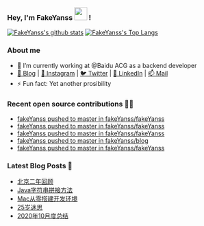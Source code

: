 ### Hey, I'm FakeYanss <img src="https://media.giphy.com/media/hvRJCLFzcasrR4ia7z/giphy.gif" width="30px"> !

[![FakeYanss's github stats](https://github-readme-stats.vercel.app/api?username=fakeyanss&count_private=true&line_height=24&show_icons=true)](https://github.com/fakeyanss)
[![FakeYanss's Top Langs](https://github-readme-stats.vercel.app/api/top-langs/?username=fakeyanss&layout=compact&hide=html&langs_count=9)](https://github.com/fakeyanss)

### About me

<!-- —————— ฅ՞•ﻌ•՞ฅ♥︎ —————— -->
- 🔭 I’m currently working at @Baidu ACG as a backend developer
- [🦓 Blog](https://foreti.me)  |  [📸 Instagram](https://www.instagram.com/fakeyanss/)  |  [🐦 Twitter](https://twitter.com/fakeYanss)  |  [💼 LinkedIn](https://www.linkedin.com/in/foretime)  |  [📫 Mail](mailto:yanshisangc@gmail.com)
- ⚡ Fun fact: Yet another prosibility
<!-- ———————ʕ·͡ˑ·ཻʔ♥︎  ——————— -->


### Recent open source contributions 👨‍💻

<!-- GITHUB:START -->
- [fakeYanss pushed to master in fakeYanss/fakeYanss](https://github.com/fakeYanss/fakeYanss/compare/991917e216...3cb1f59cfe)
- [fakeYanss pushed to master in fakeYanss/fakeYanss](https://github.com/fakeYanss/fakeYanss/compare/c44471f667...3c46a9a1fd)
- [fakeYanss pushed to master in fakeYanss/fakeYanss](https://github.com/fakeYanss/fakeYanss/compare/425ab03a74...4366dbff81)
- [fakeYanss pushed to master in fakeYanss/blog](https://github.com/fakeYanss/blog/compare/84c0b298a1...a1458cc4cf)
- [fakeYanss pushed to master in fakeYanss/fakeYanss](https://github.com/fakeYanss/fakeYanss/compare/114a7fffa6...5fc1887964)
<!-- GITHUB:END -->

### Latest Blog Posts 📕
<!-- BLOG:START -->
- [北京二年回顾](https://foreti.me/blog/2021/03/29/2-years-in-beijing/)
- [Java字符串拼接方法](https://foreti.me/blog/2021/03/26/java-string-cancat/)
- [Mac从零搭建开发环境](https://foreti.me/blog/2021/03/14/setup-env-on-mac/)
- [25岁迷思](https://foreti.me/blog/2021/01/09/thinking-at-25-years-old/)
- [2020年10月度总结](https://foreti.me/blog/2020/10/28/2020-10-review/)
<!-- BLOG:END -->
